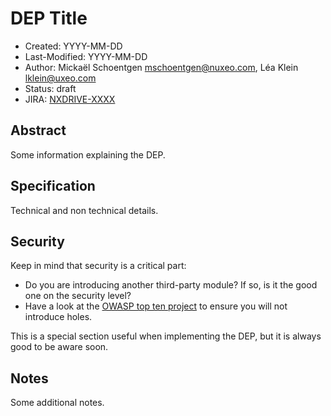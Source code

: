 # DEP Title

- Created: YYYY-MM-DD
- Last-Modified: YYYY-MM-DD
- Author: Mickaël Schoentgen <mschoentgen@nuxeo.com>,
          Léa Klein <lklein@uxeo.com>
- Status: draft
- JIRA: [NXDRIVE-XXXX](https://jira.nuxeo.com/browse/NXDRIVE-XXXX)

## Abstract

Some information explaining the DEP.

## Specification

Technical and non technical details.

## Security

Keep in mind that security is a critical part:

- Do you are introducing another third-party module? If so, is it the good one on the security level?
- Have a look at the [OWASP top ten project](https://www.owasp.org/index.php/Category:OWASP_Top_Ten_Project) to ensure you will not introduce holes.

This is a special section useful when implementing the DEP, but it is always good to be aware soon.

## Notes

Some additional notes.
